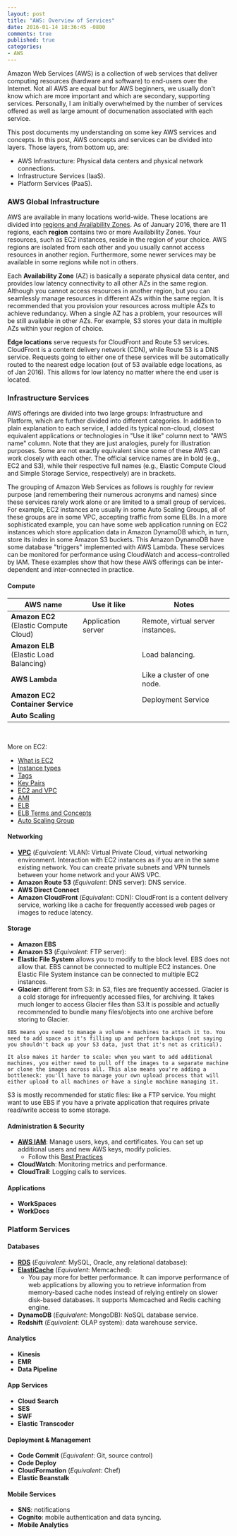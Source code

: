 ```yaml
---
layout: post
title: "AWS: Overview of Services"
date: 2016-01-14 18:36:45 -0800
comments: true
published: true
categories: 
- AWS
---
```


Amazon Web Services (AWS) is a collection of web services that deliver computing resources (hardware and software) to end-users over the Internet. 
Not all AWS are equal but for AWS beginners, we usually don't know which are more important and which are secondary, supporting services. 
Personally, I am initially overwhelmed by the number of services offered as well as large amount of documenation associated with each service.

This post documents my understanding on some key AWS services and concepts. In this post, AWS concepts and services can be divided into layers. Those layers, from bottom up, are:

* AWS Infrastructure: Physical data centers and physical network connections.
* Infrastructure Services (IaaS). 
* Platform Services (PaaS).

### AWS Global Infrastructure

AWS are available in many locations world-wide. These locations are divided into [regions and Availability Zones](http://docs.aws.amazon.com/AWSEC2/latest/UserGuide/using-regions-availability-zones.html). 
As of January 2016, there are 11 regions, each **region** contains two or more Availability Zones. 
Your resources, such as EC2 instances, reside in the region of your choice.
AWS regions are isolated from each other and you usually cannot access resources in another region. 
Furthermore, some newer services may be available in some regions while not in others.

Each **Availability Zone** (AZ) is basically a separate physical data center, and provides low latency connectivity to all other AZs in the same region. 
Although you cannot access resources in another region, but you can seamlessly manage resources in different AZs within the same region. 
It is recommended that you provision your resources across multiple AZs to achieve redundancy. When a single AZ has a problem, your resources will be still available in other AZs. 
For example, S3 stores your data in multiple AZs within your region of choice.

**Edge locations** serve requests for CloudFront and Route 53 services. CloudFront is a content delivery network 
(CDN), while Route 53 is a DNS service. 
Requests going to either one of these services will be automatically routed to the nearest edge location (out of 53 available edge locations, as of Jan 2016). This allows for low latency no matter where the end user is located.

### Infrastructure Services

AWS offerings are divided into two large groups: Infrastructure and Platform, which are further divided into different categories. 
In addition to plain explanation to each service, I added its typical non-cloud, closest equivalent applications or technologies in "Use it like" column next to "AWS name" column.
Note that they are just analogies, purely for illustration purposes. Some are not exactly equivalent since some of these AWS can work closely with each other.
The official service names are in bold (e.g., EC2 and S3), while their respective full names (e.g., Elastic Compute Cloud and Simple Storage Service, respectively) are in brackets.

The grouping of Amazon Web Services as follows is roughly for review purpose (and remembering their numerous acronyms and names) since these services rarely work alone or are limited to a small group of services. 
For example, EC2 instances are usually in some Auto Scaling Groups, all of these groups are in some VPC, accepting traffic from some ELBs.
In a more sophisticated example, you can have some web application running on EC2 instances which store application data in Amazon DynamoDB which, in turn, store its index in some Amazon S3 buckets. 
This Amazon DynamoDB have some database "triggers" implemented with AWS Lambda. These services can be monitored for performance using CloudWatch and access-controlled by IAM.
These examples show that how these AWS offerings can be inter-dependent and inter-connected in practice.

#### Compute

| AWS name | Use it like | Notes |
| --- | --- | --- |
| **Amazon EC2** <br>(Elastic Compute Cloud) | Application server | Remote, virtual server instances. |
| **Amazon ELB** <br>(Elastic Load Balancing) |  | Load balancing.|
| **AWS Lambda** |  | Like a cluster of one node.|
| **Amazon EC2 <br>Container Service** | | Deployment Service |
| **Auto Scaling** | | |

<br>

More on EC2:

* [What is EC2](http://docs.aws.amazon.com/AWSEC2/latest/UserGuide/concepts.html)
* [Instance types](http://docs.aws.amazon.com/AWSEC2/latest/UserGuide/instance-types.html)
* [Tags](http://docs.aws.amazon.com/AWSEC2/latest/UserGuide/Using_Tags.html)
* [Key Pairs](http://docs.aws.amazon.com/AWSEC2/latest/UserGuide/ec2-key-pairs.html)
* [EC2 and VPC](http://docs.aws.amazon.com/AWSEC2/latest/UserGuide/using-vpc.html)
* [AMI](http://docs.aws.amazon.com/AWSEC2/latest/UserGuide/ec2-instances-and-amis.html)
* [ELB](http://docs.aws.amazon.com/ElasticLoadBalancing/latest/DeveloperGuide/how-elb-works.html)
* [ELB Terms and Concepts](http://docs.aws.amazon.com/ElasticLoadBalancing/latest/DeveloperGuide/how-elb-works.html)
* [Auto Scaling Group](http://docs.aws.amazon.com/AutoScaling/latest/DeveloperGuide/how-as-works.html)

#### Networking

* [**VPC**](http://aws.amazon.com/vpc/) (*Equivalent*: VLAN): Virtual Private Cloud, virtual networking environment. Interaction with EC2 instances as if you are in the same existing network. You can create private subnets and VPN tunnels between your home network and your AWS VPC.
* **Amazon Route 53** (*Equivalent*: DNS server): DNS service.
* **AWS Direct Connect**
* **Amazon CloudFront** (*Equivalent*: CDN): CloudFront is a content delivery service, working like a cache for frequently accessed web pages or images to reduce latency.

#### Storage

* **Amazon EBS**
* **Amazon S3** (*Equivalent*: FTP server):
* **Elastic File System** allows you to modify to the block level. EBS does not allow that. EBS cannot be connected to multiple EC2 instances. One Elastic File System instance can be connected to multiple EC2 instances.
* **Glacier**: different from S3: in S3, files are frequently accessed. Glacier is a cold storage for infrequently accessed files, for archiving. It takes much longer to access Glacier files than S3.It is possible and actually recommended to bundle many files/objects into one archive before storing to Glacier.

``` plain http://stackoverflow.com/questions/2288402/should-i-persist-images-on-ebs-or-s3
EBS means you need to manage a volume + machines to attach it to. You need to add space as it's filling up and perform backups (not saying you shouldn't back up your S3 data, just that it's not as critical).

It also makes it harder to scale: when you want to add additional machines, you either need to pull off the images to a separate machine or clone the images across all. This also means you're adding a bottleneck: you'll have to manage your own upload process that will either upload to all machines or have a single machine managing it.
```

S3 is mostly recommended for static files: like a FTP service. You might want to use EBS if you have a private application that requires private read/write access to some storage.

#### Administration & Security

* [**AWS IAM**](http://aws.amazon.com/iam/): Manage users, keys, and certificates. You can set up additional users and new AWS keys, modify policies. 
  * Follow this [Best Practices](http://docs.aws.amazon.com/IAM/latest/UserGuide/best-practices.html)
* **CloudWatch**: Monitoring metrics and performance.
* **CloudTrail**: Logging calls to services.

#### Applications

* **WorkSpaces**
* **WorkDocs**

### Platform Services

#### Databases

* [**RDS**](somelinke) (*Equivalent*: MySQL, Oracle, any relational database): 
* [**ElastiCache**](https://aws.amazon.com/elasticache/) (*Equivalent*: Memcached):
  * You pay more for better performance. It can imporve performance of web applications by allowing you to retrieve information from memory-based cache nodes instead of relying entirely on slower disk-based databases. It supports Memcached and Redis caching engine.
* **DynamoDB** (*Equivalent*: MongoDB): NoSQL database service.
* **Redshift** (*Equivalent*: OLAP system): data warehouse service.

#### Analytics

* **Kinesis**
* **EMR**
* **Data Pipeline**

#### App Services

* **Cloud Search**
* **SES**
* **SWF**
* **Elastic Transcoder**

#### Deployment & Management

* **Code Commit** (*Equivalent*: Git, source control)
* **Code Deploy**
* **CloudFormation** (*Equivalent*: Chef)
* **Elastic Beanstalk**

#### Mobile Services

* **SNS**: notifications
* **Cognito**: mobile authentication and data syncing.
* **Mobile Analytics**

